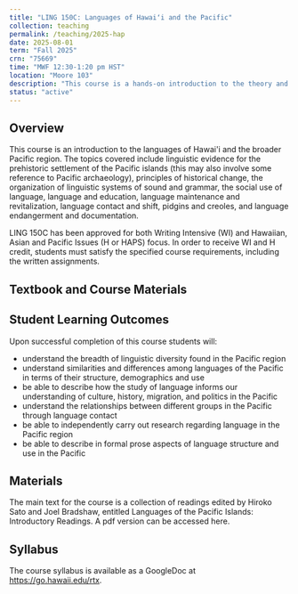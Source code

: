 ```yaml
---
title: "LING 150C: Languages of Hawaiʻi and the Pacific"
collection: teaching
permalink: /teaching/2025-hap
date: 2025-08-01
term: "Fall 2025"
crn: "75669"
time: "MWF 12:30-1:20 pm HST"
location: "Moore 103"
description: "This course is a hands-on introduction to the theory and practice of historical linguistics."
status: "active"
---
```



## Overview

This course is an introduction to the languages of Hawai'i and the broader Pacific region. The topics covered include linguistic evidence for the prehistoric settlement of the Pacific islands (this may also involve some reference to Pacific archaeology), principles of historical change, the organization of linguistic systems of sound and grammar, the social use of language, language and education, language maintenance and revitalization, language contact and shift, pidgins and creoles, and language endangerment and documentation.

LING 150C has been approved for both Writing Intensive (WI) and Hawaiian, Asian and Pacific Issues (H or HAPS) focus. In order to receive WI and H credit, students must satisfy the specified course requirements, including the written assignments.

## Textbook and Course Materials


## Student Learning Outcomes

Upon successful completion of this course  students will:

* understand the breadth of linguistic diversity found in the Pacific region
* understand similarities and differences among languages of the Pacific in terms of their structure, demographics and use
* be able to describe how the study of language informs our understanding of culture, history, migration, and politics in the Pacific
* understand the relationships between different groups in the Pacific through language contact
* be able to independently carry out research regarding language in the Pacific region
* be able to describe in formal prose aspects of language structure and use in the Pacific




## Materials

The main text for the course is a collection of readings edited by Hiroko Sato and Joel Bradshaw, entitled Languages of the Pacific Islands: Introductory Readings. A pdf version can be accessed here.&nbsp;

## Syllabus

The course syllabus is available as a GoogleDoc at https://go.hawaii.edu/rtx.

